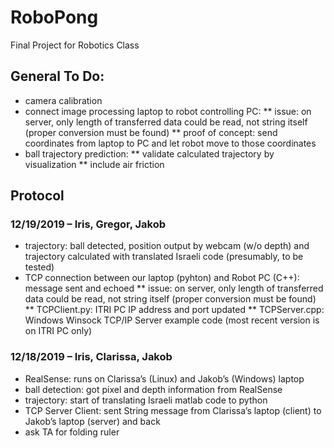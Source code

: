 ﻿# RoboPong
Final Project for Robotics Class

## General To Do:
* camera calibration
* connect image processing laptop to robot controlling PC:
** issue: on server, only length of transferred data could be read, not string itself (proper conversion must be found)
** proof of concept: send coordinates from laptop to PC and let robot move to those coordinates
* ball trajectory prediction:
** validate calculated trajectory by visualization
** include air friction

## Protocol

### 12/19/2019 – Iris, Gregor, Jakob
* trajectory: ball detected, position output by webcam (w/o depth) and trajectory calculated with translated Israeli code (presumably, to be tested)
* TCP connection between our laptop (pyhton) and Robot PC (C++): message sent and echoed
** issue: on server, only length of transferred data could be read, not string itself (proper conversion must be found)
** TCPClient.py: ITRI PC IP address and port updated
** TCPServer.cpp: Windows Winsock TCP/IP Server example code (most recent version is on ITRI PC only)

### 12/18/2019 – Iris, Clarissa, Jakob
* RealSense: runs on Clarissa’s (Linux) and Jakob’s (Windows) laptop
* ball detection: got pixel and depth information from RealSense
* trajectory: start of translating Israeli matlab code to python
* TCP Server Client: sent String message from Clarissa’s laptop (client) to Jakob’s laptop (server) and back
* ask TA for folding ruler
